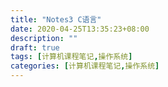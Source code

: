```yaml
---
title: "Notes3 C语言"
date: 2020-04-25T13:35:23+08:00
description: ""
draft: true
tags: [计算机课程笔记,操作系统]
categories: [计算机课程笔记,操作系统]
---
```

